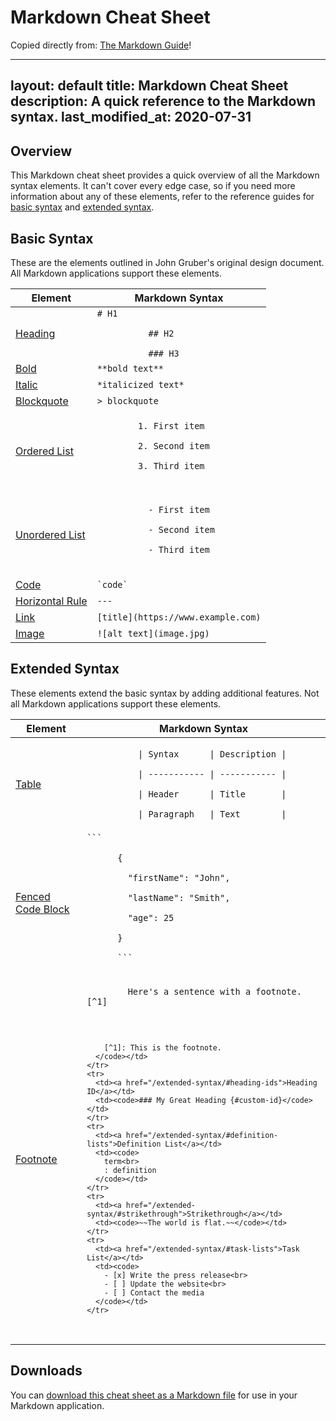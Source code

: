 # Markdown Cheat Sheet

Copied directly from: [The Markdown Guide](https://www.markdownguide.org)!

---
layout: default
title: Markdown Cheat Sheet
description: A quick reference to the Markdown syntax.
last_modified_at: 2020-07-31
---

## Overview

This Markdown cheat sheet provides a quick overview of all the Markdown syntax elements. It can't cover every edge case, so if you need more information about any of these elements, refer to the reference guides for [basic syntax](/basic-syntax) and [extended syntax](/extended-syntax).

## Basic Syntax

These are the elements outlined in John Gruber's original design document. All Markdown applications support these elements.

<table class="table table-bordered">
  <thead class="thead-light">
    <tr>
      <th>Element</th>
      <th>Markdown Syntax</th>
    </tr>
  </thead>
  <tbody>
    <tr>
      <td><a href="/basic-syntax/#headings">Heading</a></td>
      <td><code># H1<br>
          ## H2<br>
          ### H3</code></td>
    </tr>
    <tr>
      <td><a href="/basic-syntax/#bold">Bold</a></td>
      <td><code>**bold text**</code></td>
    </tr>
    <tr>
      <td><a href="/basic-syntax/#italic">Italic</a></td>
      <td><code>*italicized text*</code></td>
    </tr>
    <tr>
      <td><a href="/basic-syntax/#blockquotes-1">Blockquote</a></td>
      <td><code>> blockquote</code></td>
    </tr>
    <tr>
      <td><a href="/basic-syntax/#ordered-lists">Ordered List</a></td>
      <td><code>
        1. First item<br>
        2. Second item<br>
        3. Third item<br>
      </code></td>
    </tr>
    <tr>
      <td><a href="/basic-syntax/#unordered-lists">Unordered List</a></td>
      <td>
        <code>
          - First item<br>
          - Second item<br>
          - Third item<br>
        </code>
      </td>
    </tr>
    <tr>
      <td><a href="/basic-syntax/#code">Code</a></td>
      <td><code>`code`</code></td>
    </tr>
    <tr>
      <td><a href="/basic-syntax/#horizontal-rules">Horizontal Rule</a></td>
      <td><code>---</code></td>
    </tr>
    <tr>
      <td><a href="/basic-syntax/#links">Link</a></td>
      <td><code>[title](https://www.example.com)</code></td>
    </tr>
    <tr>
      <td><a href="/basic-syntax/#images-1">Image</a></td>
      <td><code>![alt text](image.jpg)</code></td>
    </tr>
  </tbody>
</table>

## Extended Syntax

These elements extend the basic syntax by adding additional features. Not all Markdown applications support these elements.

<table class="table table-bordered">
  <thead class="thead-light">
    <tr>
      <th>Element</th>
      <th>Markdown Syntax</th>
    </tr>
  </thead>
  <tbody>
    <tr>
      <td><a href="/extended-syntax/#tables">Table</a></td>
      <td><code>
          | Syntax      | Description |<br>
          | ----------- | ----------- |<br>
          | Header      | Title       |<br>
          | Paragraph   | Text        |
      </code></td>
    </tr>
    <tr>
      <td><a href="/extended-syntax/#fenced-code-blocks">Fenced Code Block</a></td>
      <td><code>```<br>
      {<br>
      &nbsp;&nbsp;"firstName": "John",<br>
      &nbsp;&nbsp;"lastName": "Smith",<br>
      &nbsp;&nbsp;"age": 25<br>
      }<br>
      ```
      </code></td>
    </tr>
    <tr>
      <td><a href="/extended-syntax/#footnotes">Footnote</a></td>
      <td><code>
        Here's a sentence with a footnote. [^1]<br><br>

        [^1]: This is the footnote.
      </code></td>
    </tr>
    <tr>
      <td><a href="/extended-syntax/#heading-ids">Heading ID</a></td>
      <td><code>### My Great Heading {#custom-id}</code></td>
    </tr>
    <tr>
      <td><a href="/extended-syntax/#definition-lists">Definition List</a></td>
      <td><code>
        term<br>
        : definition
      </code></td>
    </tr>
    <tr>
      <td><a href="/extended-syntax/#strikethrough">Strikethrough</a></td>
      <td><code>~~The world is flat.~~</code></td>
    </tr>
    <tr>
      <td><a href="/extended-syntax/#task-lists">Task List</a></td>
      <td><code>
        - [x] Write the press release<br>
        - [ ] Update the website<br>
        - [ ] Contact the media
      </code></td>
    </tr>
  </tbody>
</table>

## Downloads

You can <a href="/assets/markdown-cheat-sheet.md" download="markdown-cheat-sheet.md">download this cheat sheet as a Markdown file</a> for use in your Markdown application.
